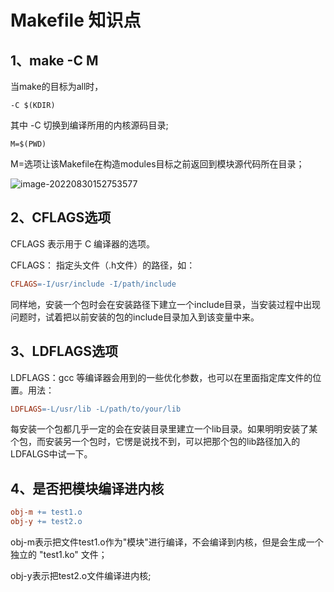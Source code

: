 # Makefile 知识点

## 1、make  -C M

当make的目标为all时，

```shell
-C $(KDIR) 
```

其中 -C 切换到编译所用的内核源码目录;

```shell
M=$(PWD)
```

 M=选项让该Makefile在构造modules目标之前返回到模块源代码所在目录；

![image-20220830152753577](https://pic-1304959529.cos.ap-guangzhou.myqcloud.com/DB/202208301528519.png)



## 2、CFLAGS选项

CFLAGS 表示用于 C 编译器的选项。

CFLAGS： 指定头文件（.h文件）的路径，如：

```makefile
CFLAGS=-I/usr/include -I/path/include
```

同样地，安装一个包时会在安装路径下建立一个include目录，当安装过程中出现问题时，试着把以前安装的包的include目录加入到该变量中来。



## 3、LDFLAGS选项

LDFLAGS：gcc 等编译器会用到的一些优化参数，也可以在里面指定库文件的位置。用法：

```makefile
LDFLAGS=-L/usr/lib -L/path/to/your/lib
```

每安装一个包都几乎一定的会在安装目录里建立一个lib目录。如果明明安装了某个包，而安装另一个包时，它愣是说找不到，可以把那个包的lib路径加入的LDFALGS中试一下。



## 4、是否把模块编译进内核

```makefile
obj-m += test1.o
obj-y += test2.o
```

obj-m表示把文件test1.o作为"模块"进行编译，不会编译到内核，但是会生成一个独立的 "test1.ko" 文件；

obj-y表示把test2.o文件编译进内核;

